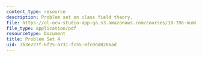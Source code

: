 ```yaml
---
content_type: resource
description: Problem set on class field theory.
file: https://ol-ocw-studio-app-qa.s3.amazonaws.com/courses/18-786-number-theory-ii-class-field-theory-spring-2016/3b3e227f6f25a731fc556fc0dd8286ad_MIT18_786S16_pset4.pdf
file_type: application/pdf
resourcetype: Document
title: Problem Set 4
uid: 3b3e227f-6f25-a731-fc55-6fc0dd8286ad
---
```

